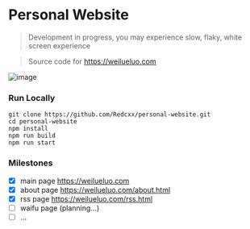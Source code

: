 # Personal Website
> Development in progress, you may experience slow, flaky, white screen experience

> Source code for https://weilueluo.com

![image](https://user-images.githubusercontent.com/39546701/178449861-d9cbd68a-b977-4d15-8155-efb2880e5bed.png)

### Run Locally
```
git clone https://github.com/Redcxx/personal-website.git
cd personal-website
npm install
npm run build
npm run start
```

### Milestones
- [x] main page https://weilueluo.com
- [x] about page https://weilueluo.com/about.html
- [x] rss page https://weilueluo.com/rss.html
- [ ] waifu page (planning...)
- [ ] ...
